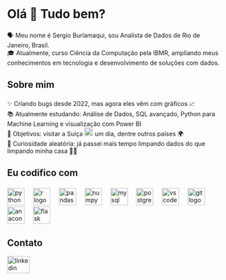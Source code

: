 <h1 align="left">Olá 👋 Tudo bem?</h1>

###

<p align="left">🗣️ Meu nome é Sergio Burlamaqui, sou Analista de Dados de Rio de Janeiro, Brasil.<br>🎓 Atualmente, curso Ciência da Computação pela IBMR, ampliando meus conhecimentos em tecnologia e desenvolvimento de soluções com dados.</p>

###

<h2 align="left">Sobre mim</h2>

###

<p align="left">✨ Criando bugs desde 2022, mas agora eles vêm com gráficos 📈  <br>📚 Atualmente estudando: Análise de Dados, SQL avançado, Python para Machine Learning e visualização com Power BI  <br>🎯 Objetivos: visitar a Suíça  <img src="https://upload.wikimedia.org/wikipedia/commons/f/f3/Flag_of_Switzerland.svg" width="20"/>  um dia, dentre outros países 🌍  <br>🎲 Curiosidade aleatória: já passei mais tempo limpando dados do que limpando minha casa 🧹😂</p>

###

<h2 align="left">Eu codifico com</h2>

###

<div align="left">
  <img src="https://cdn.jsdelivr.net/gh/devicons/devicon/icons/python/python-original.svg" height="40" alt="python logo"  />
  <img width="12" />
  <img src="https://cdn.jsdelivr.net/gh/devicons/devicon/icons/r/r-original.svg" height="40" alt="r logo"  />
  <img width="12" />
  <img src="https://cdn.jsdelivr.net/gh/devicons/devicon/icons/pandas/pandas-original.svg" height="40" alt="pandas logo"  />
  <img width="12" />
  <img src="https://cdn.jsdelivr.net/gh/devicons/devicon/icons/numpy/numpy-original.svg" height="40" alt="numpy logo"  />
  <img width="12" />
  <img src="https://cdn.jsdelivr.net/gh/devicons/devicon/icons/mysql/mysql-original.svg" height="40" alt="mysql logo"  />
  <img width="12" />
  <img src="https://cdn.jsdelivr.net/gh/devicons/devicon/icons/postgresql/postgresql-original.svg" height="40" alt="postgresql logo"  />
  <img width="12" />
  <img src="https://cdn.jsdelivr.net/gh/devicons/devicon/icons/vscode/vscode-original.svg" height="40" alt="vscode logo"  />
  <img width="12" />
  <img src="https://cdn.jsdelivr.net/gh/devicons/devicon/icons/git/git-original.svg" height="40" alt="git logo"  />
  <img width="12" />
  <img src="https://cdn.jsdelivr.net/gh/devicons/devicon/icons/anaconda/anaconda-original.svg" height="40" alt="anaconda logo"  />
  <img width="12" />
  <img src="https://cdn.jsdelivr.net/gh/devicons/devicon/icons/flask/flask-original.svg" height="40" alt="flask logo"  />
</div>

###

<h2 align="left">Contato</h2>

<div align="left">
  <a href="https://www.linkedin.com/in/sergioburlamaqui/" target="_blank">
    <img src="https://raw.githubusercontent.com/maurodesouza/profile-readme-generator/master/src/assets/icons/social/linkedin/default.svg" width="52" height="40" alt="linkedin logo"  />
  </a>
</div>

###
